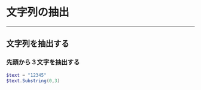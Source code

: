 # 文字列の抽出

---

## 文字列を抽出する

### 先頭から３文字を抽出する

```PowerShell
$text = "12345"
$text.Substring(0,3)
```
